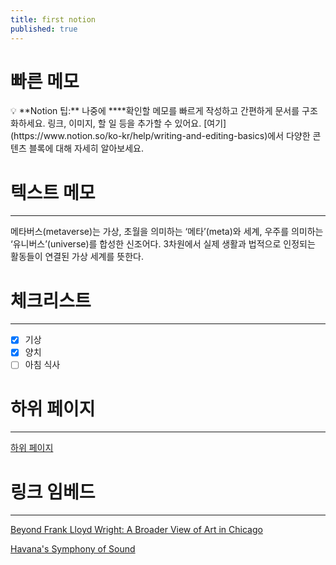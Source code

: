 ```yaml
---
title: first notion
published: true
---
```


# 빠른 메모

<aside>
💡 **Notion 팁:** 나중에 ****확인할 메모를 빠르게 작성하고 간편하게 문서를 구조화하세요. 링크, 이미지, 할 일 등을 추가할 수 있어요. [여기](https://www.notion.so/ko-kr/help/writing-and-editing-basics)에서 다양한 콘텐츠 블록에 대해 자세히 알아보세요.

</aside>

# 텍스트 메모

---

메타버스(metaverse)는 가상, 초월을 의미하는 ‘메타’(meta)와 세계, 우주를 의미하는 ‘유니버스’(universe)를 합성한 신조어다. 3차원에서 실제 생활과 법적으로 인정되는 활동들이 연결된 가상 세계를 뜻한다. 

# 체크리스트

---

- [x]  기상
- [x]  양치
- [ ]  아침 식사

# 하위 페이지

---

[하위 페이지](https://www.notion.so/721cd9d908a64544957ac40df327274d)

# 링크 임베드

---

[Beyond Frank Lloyd Wright: A Broader View of Art in Chicago](https://www.nytimes.com/2018/03/08/arts/chicago-museums-art.html?rref=collection%2Fsectioncollection%2Ftravel)

[Havana's Symphony of Sound](https://www.nytimes.com/2018/03/12/travel/havana-cuba.html?rref=collection%2Fsectioncollection%2Ftravel)
